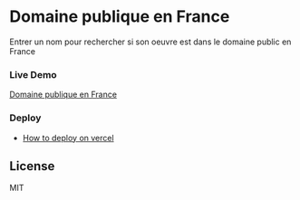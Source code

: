 # Domaine publique en France

Entrer un nom pour rechercher si son oeuvre est dans le domaine public en France


### Live Demo

[Domaine publique en France](https://chat-gpt-react-app-omega.vercel.app/) 


### Deploy
 -  [How to deploy on vercel](https://www.youtube.com/watch?v=YYmzj5DK_5s)



License
----

MIT

